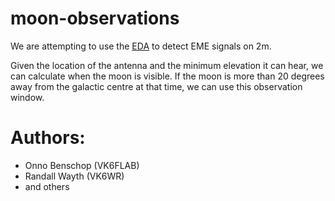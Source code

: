 # moon-observations

We are attempting to use the [EDA](https://www.mwatelescope.org/telescope/external/eda) to detect EME signals on 2m.

Given the location of the antenna and the minimum elevation it can hear, we can calculate
when the moon is visible. If the moon is more than 20 degrees away from the galactic centre
at that time, we can use this observation window.



# Authors:
* Onno Benschop (VK6FLAB)
* Randall Wayth (VK6WR)
* and others
